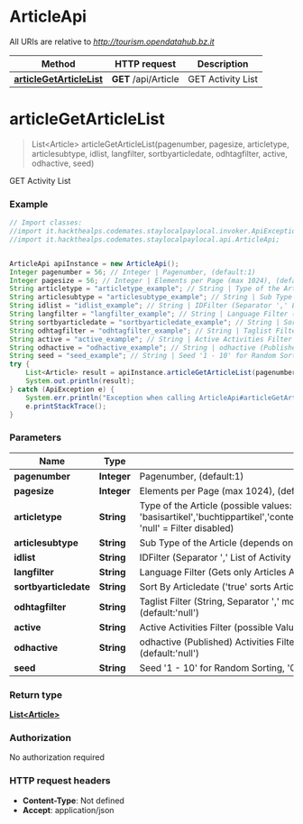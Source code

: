 # ArticleApi

All URIs are relative to *http://tourism.opendatahub.bz.it*

Method | HTTP request | Description
------------- | ------------- | -------------
[**articleGetArticleList**](ArticleApi.md#articleGetArticleList) | **GET** /api/Article | GET Activity List


<a name="articleGetArticleList"></a>
# **articleGetArticleList**
> List&lt;Article&gt; articleGetArticleList(pagenumber, pagesize, articletype, articlesubtype, idlist, langfilter, sortbyarticledate, odhtagfilter, active, odhactive, seed)

GET Activity List

### Example
```java
// Import classes:
//import it.hackthealps.codemates.staylocalpaylocal.invoker.ApiException;
//import it.hackthealps.codemates.staylocalpaylocal.api.ArticleApi;


ArticleApi apiInstance = new ArticleApi();
Integer pagenumber = 56; // Integer | Pagenumber, (default:1)
Integer pagesize = 56; // Integer | Elements per Page (max 1024), (default:10)
String articletype = "articletype_example"; // String | Type of the Article (possible values: 'basisartikel','buchtippartikel','contentartikel','veranstaltungsartikel','presseartikel','rezeptartikel','reiseveranstalter','b2bartikel', 'null' = Filter disabled)
String articlesubtype = "articlesubtype_example"; // String | Sub Type of the Article (depends on the Maintype of the Article 'null' = Filter disabled)
String idlist = "idlist_example"; // String | IDFilter (Separator ',' List of Activity IDs), (default:'null')
String langfilter = "langfilter_example"; // String | Language Filter (Gets only Articles Available in the passed Language)
String sortbyarticledate = "sortbyarticledate_example"; // String | Sort By Articledate ('true' sorts Articles by Articledate)
String odhtagfilter = "odhtagfilter_example"; // String | Taglist Filter (String, Separator ',' more Tags possible, available Tags reference to 'api/SmgTag/ByMainEntity/Activity'), (default:'null')
String active = "active_example"; // String | Active Activities Filter (possible Values: 'true' only Active Activities, 'false' only Disabled Activities
String odhactive = "odhactive_example"; // String | odhactive (Published) Activities Filter (possible Values: 'true' only published Activities, 'false' only not published Activities, (default:'null')
String seed = "seed_example"; // String | Seed '1 - 10' for Random Sorting, '0' generates a Random Seed, not provided disables Random Sorting, (default:'0')
try {
    List<Article> result = apiInstance.articleGetArticleList(pagenumber, pagesize, articletype, articlesubtype, idlist, langfilter, sortbyarticledate, odhtagfilter, active, odhactive, seed);
    System.out.println(result);
} catch (ApiException e) {
    System.err.println("Exception when calling ArticleApi#articleGetArticleList");
    e.printStackTrace();
}
```

### Parameters

Name | Type | Description  | Notes
------------- | ------------- | ------------- | -------------
 **pagenumber** | **Integer**| Pagenumber, (default:1) | [optional]
 **pagesize** | **Integer**| Elements per Page (max 1024), (default:10) | [optional]
 **articletype** | **String**| Type of the Article (possible values: &#39;basisartikel&#39;,&#39;buchtippartikel&#39;,&#39;contentartikel&#39;,&#39;veranstaltungsartikel&#39;,&#39;presseartikel&#39;,&#39;rezeptartikel&#39;,&#39;reiseveranstalter&#39;,&#39;b2bartikel&#39;, &#39;null&#39; &#x3D; Filter disabled) | [optional]
 **articlesubtype** | **String**| Sub Type of the Article (depends on the Maintype of the Article &#39;null&#39; &#x3D; Filter disabled) | [optional]
 **idlist** | **String**| IDFilter (Separator &#39;,&#39; List of Activity IDs), (default:&#39;null&#39;) | [optional]
 **langfilter** | **String**| Language Filter (Gets only Articles Available in the passed Language) | [optional]
 **sortbyarticledate** | **String**| Sort By Articledate (&#39;true&#39; sorts Articles by Articledate) | [optional]
 **odhtagfilter** | **String**| Taglist Filter (String, Separator &#39;,&#39; more Tags possible, available Tags reference to &#39;api/SmgTag/ByMainEntity/Activity&#39;), (default:&#39;null&#39;) | [optional]
 **active** | **String**| Active Activities Filter (possible Values: &#39;true&#39; only Active Activities, &#39;false&#39; only Disabled Activities | [optional]
 **odhactive** | **String**| odhactive (Published) Activities Filter (possible Values: &#39;true&#39; only published Activities, &#39;false&#39; only not published Activities, (default:&#39;null&#39;) | [optional]
 **seed** | **String**| Seed &#39;1 - 10&#39; for Random Sorting, &#39;0&#39; generates a Random Seed, not provided disables Random Sorting, (default:&#39;0&#39;) | [optional]

### Return type

[**List&lt;Article&gt;**](Article.md)

### Authorization

No authorization required

### HTTP request headers

 - **Content-Type**: Not defined
 - **Accept**: application/json


